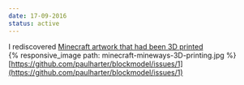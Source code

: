 ```yaml
---
date: 17-09-2016
status: active
---
```

I rediscovered [Minecraft artwork that had been 3D printed](https://www.flickr.com/groups/mineways/pool/)   
{% responsive_image path: minecraft-mineways-3D-printing.jpg %}
[https://github.com/paulharter/blockmodel/issues/1](https://github.com/paulharter/blockmodel/issues/1)
